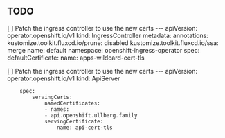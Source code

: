 ## TODO

[ ] Patch the ingress controller to use the new certs
        ---
        apiVersion: operator.openshift.io/v1
        kind: IngressController
        metadata:
        annotations:
            kustomize.toolkit.fluxcd.io/prune: disabled
            kustomize.toolkit.fluxcd.io/ssa: merge
        name: default
        namespace: openshift-ingress-operator
        spec:
        defaultCertificate:
            name: apps-wildcard-cert-tls

[ ] Patch the ingress controller to use the new certs
        ---
        apiVersion: operator.openshift.io/v1
        kind: ApiServer

        spec:
            servingCerts:
                namedCertificates:
                - names:
                - api.openshift.ullberg.family
                servingCertificate:
                    name: api-cert-tls